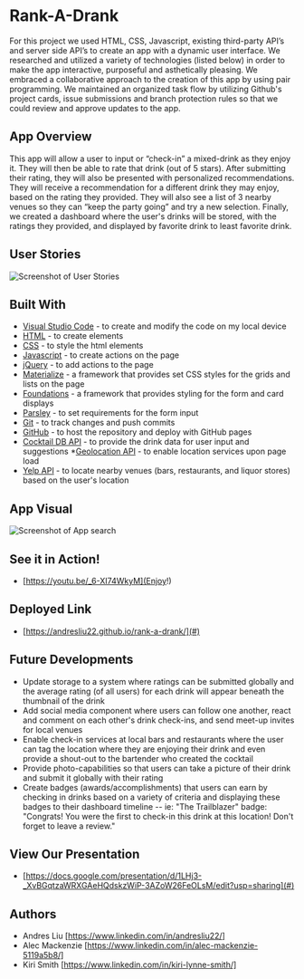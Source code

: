 # Rank-A-Drank

For this project we used HTML, CSS, Javascript, existing third-party API’s and server side API’s to create an app with a dynamic user interface. We researched and utilized a variety of technologies (listed below) in order to make the app interactive, purposeful and asthetically pleasing. We embraced a collaborative approach to the creation of this app by using pair programming. We maintained an organized task flow by utilizing Github's project cards, issue submissions and branch protection rules so that we could review and approve updates to the app.

## App Overview

This app will allow a user to input or “check-in” a mixed-drink as they enjoy it.  They will then be able to rate that drink (out of 5 stars).  After submitting their rating, they will also be presented with personalized recommendations.  They will receive a recommendation for a different drink they may enjoy, based on the rating they provided. They will also see a list of 3 nearby venues so they can “keep the party going” and try a new selection.  Finally, we created a dashboard where the user's drinks will be stored, with the ratings they provided, and displayed by favorite drink to least favorite drink.

## User Stories

<img src="assets\images\DrinkAppUserStories.JPG" alt="Screenshot of User Stories">  

## Built With

* [Visual Studio Code](https://code.visualstudio.com/) - to create and modify the code on my local device
* [HTML](https://developer.mozilla.org/en-US/docs/Web/HTML) - to create elements
* [CSS](https://developer.mozilla.org/en-US/docs/Web/CSS) - to style the html elements
* [Javascript](https://www.javascript.com/) - to create actions on the page
* [jQuery](https://jquery.com/) - to add actions to the page
* [Materialize](https://materializecss.com/) - a framework that provides set CSS styles for the grids and lists on the page
* [Foundations](https://get.foundation/) - a framework that provides styling for the form and card displays
* [Parsley](http://parsleyjs.org/doc/index.html) - to set requirements for the form input
* [Git](https://git-scm.com/) - to track changes and push commits
* [GitHub](github.com) - to host the repository and deploy with GitHub pages
* [Cocktail DB API](https://www.thecocktaildb.com/) - to provide the drink data for user input and suggestions
*[Geolocation API](https://developer.mozilla.org/en-US/docs/Web/API/Geolocation_API) - to enable location services upon page load
* [Yelp API](https://www.yelp.com/developers) - to locate nearby venues (bars, restaurants, and liquor stores) based on the user's location

## App Visual

<img src="assets\images\AppSnip.JPG" alt="Screenshot of App search"> 

## See it in Action!

* [https://youtu.be/_6-XI74WkyM](Enjoy!)

## Deployed Link

* [https://andresliu22.github.io/rank-a-drank/](#)

## Future Developments
* Update storage to a system where ratings can be submitted globally and the average rating (of all users) for each drink will appear beneath the thumbnail of the drink
* Add social media component where users can follow one another, react and comment on each other's drink check-ins, and send meet-up invites for local venues
* Enable check-in services at local bars and restaurants where the user can tag the location where they are enjoying their drink and even provide a shout-out to the bartender who created the cocktail
* Provide photo-capabilities so that users can take a picture of their drink and submit it globally with their rating
* Create badges (awards/accomplishments) that users can earn by checking in drinks based on a variety of criteria and displaying these badges to their dashboard timeline -- ie: "The Trailblazer" badge:  "Congrats!  You were the first to check-in this drink at this location!  Don't forget to leave a review."

## View Our Presentation

* [https://docs.google.com/presentation/d/1LHj3-_XvBGqtzaWRXGAeHQdskzWiP-3AZoW26FeOLsM/edit?usp=sharing](#)

## Authors

* Andres Liu [https://www.linkedin.com/in/andresliu22/]
* Alec Mackenzie [https://www.linkedin.com/in/alec-mackenzie-5119a5b8/]
* Kiri Smith [https://www.linkedin.com/in/kiri-lynne-smith/]


